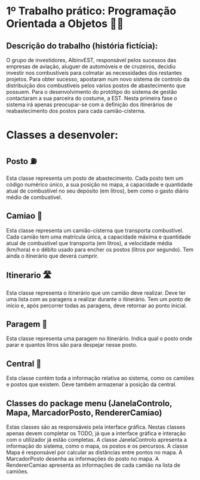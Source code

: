 # 1º Trabalho prático: Programação Orientada a Objetos 👨‍💻

## Descrição do  trabalho (história fictícia):

O grupo de investidores, AlbinvEST, responsável pelos sucessos das empresas de aviação, 
aluguer de automóveis e de cruzeiros, decidiu investir nos combustíveis para colmatar as 
necessidades dos restantes projetos. Para obter sucesso, apostaram num novo sistema de 
controlo da distribuição dos combustíveis pelos vários postos de abastecimento que possuem. 
Para o desenvolvimento do protótipo do sistema de gestão contactaram a sua parceira do 
costume, a EST. Nesta primeira fase o sistema irá apenas preocupar-se com a definição dos 
itinerários de reabastecimento dos postos para cada camião-cisterna. 

# Classes a desenvoler:

## Posto ⛽
 Esta classe representa um posto de abastecimento. Cada posto tem um código numérico 
único, a sua posição no mapa, a capacidade e quantidade atual de combustível no seu depósito 
(em litros), bem como o gasto diário médio de combustível. 

## Camiao 🚚
 Esta classe representa um camião-cisterna que transporta combustível. Cada camião tem 
uma matrícula única, a capacidade máxima e quantidade atual de combustível que transporta 
(em litros), a velocidade média (km/hora) e o débito usado para encher os postos (litros por 
segundo). Tem ainda o itinerário que deverá cumprir. 

## Itinerario 🛣️
 Esta classe representa o itinerário que um camião deve realizar. Deve ter uma lista com 
as paragens a realizar durante o itinerário. Tem um ponto de início e, após percorrer todas as 
paragens, deve retornar ao ponto inicial. 

## Paragem 🚏
 Esta classe representa uma paragem no itinerário. Indica qual o posto onde parar e 
quantos litros são para despejar nesse posto.

## Central 🏢
 Esta classe contém toda a informação relativa ao sistema, como os camiões e postos que 
existem. Deve também armazenar a posição da central. 

## Classes do package menu (JanelaControlo, Mapa, MarcadorPosto, RendererCamiao) 
 Estas classes são as responsáveis pela interface gráfica. Nestas classes apenas devem 
completar os TODO, já que a interface gráfica e interação com o utilizador já estão completas. 
A classe JanelaControlo apresenta a informação do sistema, como o mapa, os postos e os 
percursos. A classe Mapa é responsável por calcular as distâncias entre pontos no mapa. A 
MarcadorPosto desenha as informações do posto no mapa. A RendererCamiao apresenta as 
informações de cada camião na lista de camiões. 

